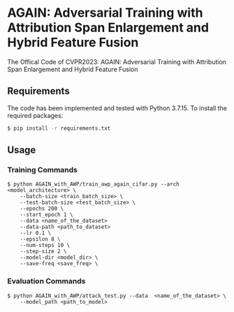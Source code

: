 # AGAIN: Adversarial Training with Attribution Span Enlargement and Hybrid Feature Fusion
The Offical Code of CVPR2023: AGAIN: Adversarial Training with Attribution Span Enlargement and Hybrid Feature Fusion

## Requirements
The code has been implemented and tested with Python 3.7.15. To install the required packages:

```bash
$ pip install -r requirements.txt
```

## Usage
### Training Commands

```
$ python AGAIN_with_AWP/train_awp_again_cifar.py --arch <model_architecture> \
	--batch-size <train_batch_size> \
	--test-batch-size <test_batch_size> \
	--epochs 200 \
	--start_epoch 1 \
	--data <name_of_the_dataset>
	--data-path <path_to_dataset>
	--lr 0.1 \
	--epsilon 8 \
	--num-steps 10 \
	--step-size 2 \
	--model-dir <model_dir> \
	--save-freq <save_freq> \
```

### Evaluation Commands

```
$ python AGAIN_with_AWP/attack_test.py --data  <name_of_the_dataset> \
	--model_path <path_to_model>
```
